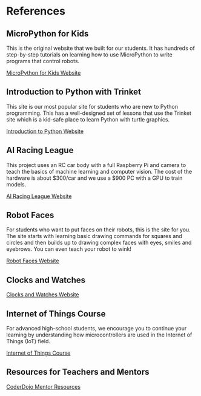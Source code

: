 # References

## MicroPython for Kids

This is the original website that we built for our students.  It has hundreds of step-by-step tutorials on learning how to use MicroPython to write programs that control robots.

[MicroPython for Kids Website](https://www.coderdojotc.org/micropython/)

## Introduction to Python with Trinket

This site is our most popular site for students who are new to Python programming.  This has a well-designed set of lessons that use the Trinket site which is a kid-safe place to learn Python with turtle graphics.

[Introduction to Python Website](https://www.coderdojotc.org/python/trinket/00-introduction/)


## AI Racing League

This project uses an RC car body with a full Raspberry Pi and camera to
teach the basics of machine learning and computer vision.  The cost of the hardware is about $300/car and we use a $900 PC with a GPU to train models.

[AI Racing League Website](https://www.coderdojotc.org/ai-racing-league/)

## Robot Faces

For students who want to put faces on their robots, this is the site for you.  The site starts with learning basic drawing commands for squares and circles and then builds up to drawing complex faces with eyes, smiles and eyebrows.  You can even teach your robot to wink!

[Robot Faces Website](https://dmccreary.github.io/robot-faces/)

## Clocks and Watches

[Clocks and Watches Website](https://dmccreary.github.io/micropython-clocks-and-watches/)

## Internet of Things Course

For advanced high-school students, we encourage you to continue your learning by understanding how microcontrollers are used in the Internet of Things (IoT) field.

[Internet of Things Course](https://dmccreary.github.io/iot-course/)

## Resources for Teachers and Mentors

[CoderDojo Mentor Resources](https://www.coderdojotc.org/CoderDojoTC/)